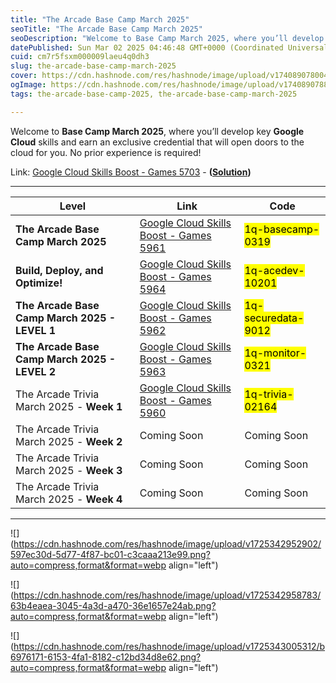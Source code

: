 ```yaml
---
title: "The Arcade Base Camp March 2025"
seoTitle: "The Arcade Base Camp March 2025"
seoDescription: "Welcome to Base Camp March 2025, where you’ll develop key Google Cloud skills and earn an exclusive credential that will open doors to the cloud for you. No"
datePublished: Sun Mar 02 2025 04:46:48 GMT+0000 (Coordinated Universal Time)
cuid: cm7r5fsxm000009laeu4q0dh3
slug: the-arcade-base-camp-march-2025
cover: https://cdn.hashnode.com/res/hashnode/image/upload/v1740890780049/5c3f214d-6de3-498e-b4e1-40148e71cfc0.png
ogImage: https://cdn.hashnode.com/res/hashnode/image/upload/v1740890788886/f8a2747c-0947-40da-a0e8-3c879f038e43.png
tags: the-arcade-base-camp-2025, the-arcade-base-camp-march-2025

---
```


Welcome to **Base Camp March 2025**, where you’ll develop key **Google Cloud** skills and earn an exclusive credential that will open doors to the cloud for you. No prior experience is required!

Link: [Google Cloud Skills Boost - Games 5703](https://www.cloudskillsboost.google/games/5703/labs/36448) - **(**[**Solution**](https://eplus.dev/start-here-dont-skip-this-arcade-lab)**)**

---

| **Level** | **Link** | **Code** |
| --- | --- | --- |
| **The Arcade Base Camp March 2025** | [Google Cloud Skills Boost - Games 5961](https://www.cloudskillsboost.google/games/5961) | <mark>1q-basecamp-0319</mark> |
| **Build, Deploy, and Optimize!** | [Google Cloud Skills Boost - Games 5964](https://www.cloudskillsboost.google/games/5964) | <mark>1q-acedev-10201</mark> |
| **The Arcade Base Camp March 2025 - LEVEL 1** | [Google Cloud Skills Boost - Games 5962](https://www.cloudskillsboost.google/games/5962) | <mark>1q-securedata-9012</mark> |
| **The Arcade Base Camp March 2025 - LEVEL 2** | [Google Cloud Skills Boost - Games 5963](https://www.cloudskillsboost.google/games/5963) | <mark>1q-monitor-0321</mark> |
| The Arcade Trivia March 2025 - **Week 1** | [Google Cloud Skills Boost - Games 5960](https://www.cloudskillsboost.google/games/5960) | <mark>1q-trivia-02164</mark> |
| The Arcade Trivia March 2025 - **Week 2** | Coming Soon | Coming Soon |
| The Arcade Trivia March 2025 - **Week 3** | Coming Soon | Coming Soon |
| The Arcade Trivia March 2025 - **Week 4** | Coming Soon | Coming Soon |

---

![](https://cdn.hashnode.com/res/hashnode/image/upload/v1725342952902/597ec30d-5d77-4f87-bc01-c3caaa213e99.png?auto=compress,format&format=webp align="left")

![](https://cdn.hashnode.com/res/hashnode/image/upload/v1725342958783/63b4eaea-3045-4a3d-a470-36e1657e24ab.png?auto=compress,format&format=webp align="left")

![](https://cdn.hashnode.com/res/hashnode/image/upload/v1725343005312/b6976171-6153-4fa1-8182-c12bd34d8e62.png?auto=compress,format&format=webp align="left")